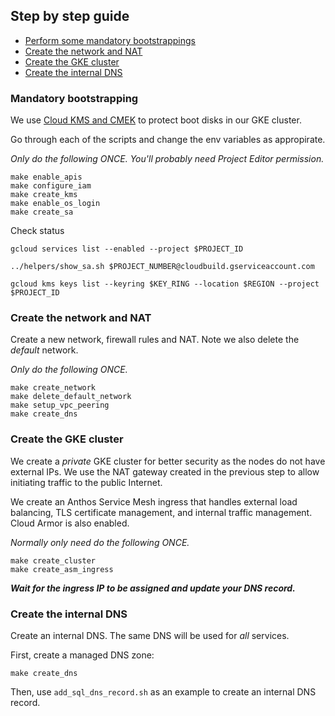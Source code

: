 ## Step by step guide
- [Perform some mandatory bootstrappings](#mandatory-bootstrapping)
- [Create the network and NAT](#create-the-network-and-nat)
- [Create the GKE cluster](#create-the-gke-cluster)
- [Create the internal DNS](#create-the-internal-dns)


### Mandatory bootstrapping
We use [Cloud KMS and CMEK](https://cloud.google.com/kubernetes-engine/docs/how-to/using-cmek#overview) to protect boot disks in our GKE cluster.

Go through each of the scripts and change the env variables as appropirate.

*Only do the following ONCE. You'll probably need Project Editor permission.*

```
make enable_apis
make configure_iam
make create_kms
make enable_os_login
make create_sa
```

Check status
```
gcloud services list --enabled --project $PROJECT_ID

../helpers/show_sa.sh $PROJECT_NUMBER@cloudbuild.gserviceaccount.com

gcloud kms keys list --keyring $KEY_RING --location $REGION --project $PROJECT_ID
```

### Create the network and NAT
Create a new network, firewall rules and NAT. Note we also delete the *default* network.

*Only do the following ONCE.*

```
make create_network
make delete_default_network
make setup_vpc_peering
make create_dns
```

### Create the GKE cluster
We create a *private* GKE cluster for better security as the nodes do not have external IPs. We use the NAT gateway created in the previous step to allow initiating traffic to the public Internet.

We create an Anthos Service Mesh ingress that handles external load balancing, TLS certificate management, and internal traffic management. Cloud Armor is also enabled.

*Normally only need do the following ONCE.*

```
make create_cluster
make create_asm_ingress
```

***Wait for the ingress IP to be assigned and update your DNS record.***


### Create the internal DNS
Create an internal DNS. The same DNS will be used for *all* services.

First, create a managed DNS zone:
```
make create_dns
```

Then, use `add_sql_dns_record.sh` as an example to create an internal DNS record.
